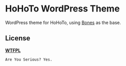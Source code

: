 HoHoTo WordPress Theme
======

WordPress theme for HoHoTo, using [Bones](http://themble.com/bones) as the base.


## License
__[WTFPL](http://sam.zoy.org/wtfpl/)__

	Are You Serious? Yes.


